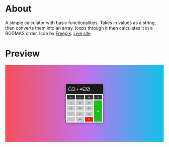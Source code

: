 # About
A simple calculator with basic functionalities. Takes in values as a string, then converts them into an array, loops through it then calculates it in a BODMAS order. Icon by [Freepik](https://www.freepik.com). [Live site](https://clupai8o0.github.io/calculator)

# Preview
![Preview Image](assets/preview.png)